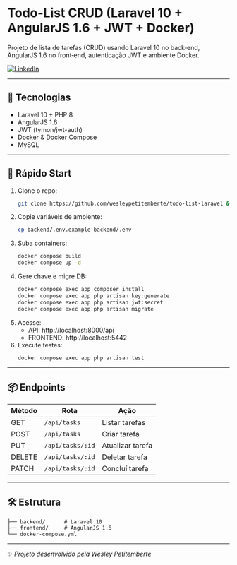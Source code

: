 # Todo-List CRUD (Laravel 10 + AngularJS 1.6 + JWT + Docker)

Projeto de lista de tarefas (CRUD) usando Laravel 10 no back‑end, AngularJS 1.6 no front‑end, autenticação JWT e ambiente Docker.

[![LinkedIn](https://img.shields.io/badge/LinkedIn-Perfil-blue)](https://www.linkedin.com/in/wesley-petitemberte/)

---

## 🔧 Tecnologias

- Laravel 10 + PHP 8
- AngularJS 1.6
- JWT (tymon/jwt-auth)
- Docker & Docker Compose
- MySQL

---

## 🚀 Rápido Start

1. Clone o repo:
   ```bash
   git clone https://github.com/wesleypetitemberte/todo-list-laravel && cd todo-list-laravel
   ```
2. Copie variáveis de ambiente:
   ```bash
   cp backend/.env.example backend/.env
   ```
3. Suba containers:
   ```bash
   docker compose build
   docker compose up -d
   ```
4. Gere chave e migre DB:
   ```bash
   docker compose exec app composer install
   docker compose exec app php artisan key:generate 
   docker compose exec app php artisan jwt:secret 
   docker compose exec app php artisan migrate
   ```
5. Acesse:
   - API: http://localhost:8000/api
   - FRONTEND: http://localhost:5442
6. Execute testes:
   ```bash
   docker compose exec app php artisan test
   ```

---

## 📦 Endpoints

| Método | Rota             | Ação            |
| ------ | ---------------- | --------------- |
| GET    | `/api/tasks`     | Listar tarefas  |
| POST   | `/api/tasks`     | Criar tarefa    |
| PUT    | `/api/tasks/:id` | Atualizar tarefa|
| DELETE | `/api/tasks/:id` | Deletar tarefa  |
| PATCH  | `/api/tasks/:id` | Concluí tarefa  |

---

## 🛠️ Estrutura

```
├── backend/      # Laravel 10
├── frontend/     # AngularJS 1.6
└── docker-compose.yml
```

---
✨ _Projeto desenvolvido pela Wesley Petitemberte_